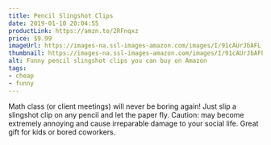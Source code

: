 ```yaml
---
title: Pencil Slingshot Clips
date: 2019-01-10 20:04:55
productLink: https://amzn.to/2RFnqxz
price: $9.99
imageUrl: https://images-na.ssl-images-amazon.com/images/I/91cAUrJbAFL._SX679_.jpg
thumbnail: https://images-na.ssl-images-amazon.com/images/I/91cAUrJbAFL._SR600,315_.jpg
alt: Funny pencil slingshot clips you can buy on Amazon
tags:
- cheap
- funny
---
```


Math class (or client meetings) will never be boring again! Just slip a slingshot clip on any pencil and let the paper fly. Caution: may become extremely annoying and cause irreparable damage to your social life.  Great gift for kids or bored coworkers.